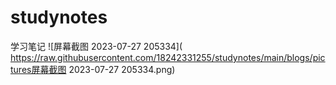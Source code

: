 # studynotes
学习笔记
![屏幕截图 2023-07-27 205334]( https://raw.githubusercontent.com/18242331255/studynotes/main/blogs/pictures屏幕截图 2023-07-27 205334.png)